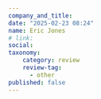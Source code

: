 ```yaml
---
company_and_title: 
date: "2025-02-23 08:24"
name: Eric Jones
# link:
social: 
taxonomy:
    category: review
    review-tag:
      - other
published: false
---
```



